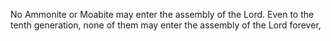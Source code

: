 No Ammonite or Moabite may enter the assembly of the Lord. Even to the tenth generation, none of them may enter the assembly of the Lord forever,
